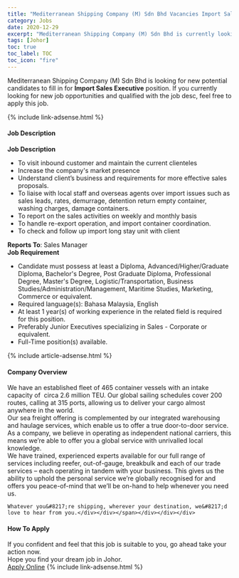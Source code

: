 ```yaml
---
title: "Mediterranean Shipping Company (M) Sdn Bhd Vacancies Import Sales Executive" 
category: Jobs 
date: 2020-12-29 
excerpt: "Mediterranean Shipping Company (M) Sdn Bhd is currently looking for suitable person to fill in the Import Sales Executive which positioned at Johor" 
tags: [Johor] 
toc: true 
toc_label: TOC 
toc_icon: "fire" 
--- 
```


<p>Mediterranean Shipping Company (M) Sdn Bhd is looking for new potential candidates to fill in for <b>Import Sales Executive</b> position. If you currently looking for new job opportunities and qualified with the job desc, feel free to apply this job.
</p>{% include link-adsense.html %} 
<div><div><div><h4>Job Description</h4></div></div><div><div><span><div><div><strong>Job Description</strong></div><ul><li>To visit inbound customer and maintain the current clienteles</li><li>Increase the company's market presence</li><li>Understand client&#8217;s business and requirements for more effective sales proposals.</li><li>To liaise with local staff and overseas agents over import issues such as sales leads, rates, demurrage, detention return empty container, washing charges, damage containers.</li><li>To report on the sales activities on weekly and monthly basis</li><li>To handle re-export operation, and import container coordination.&#160;</li><li>To check and follow up import long stay unit with client</li></ul><div><strong>Reports To</strong>: Sales Manager</div><div><strong>Job Requirement</strong></div><ul><li>Candidate must possess at least a Diploma, Advanced/Higher/Graduate Diploma, Bachelor's Degree, Post Graduate Diploma, Professional Degree, Master's Degree, Logistic/Transportation, Business Studies/Administration/Management, Maritime Studies, Marketing, Commerce or equivalent.</li><li>Required language(s): Bahasa Malaysia, English</li><li>At least 1 year(s) of working experience in the related field is required for this position.</li><li>Preferably Junior Executives specializing in Sales - Corporate or equivalent.</li><li>Full-Time position(s) available.</li></ul></div></span></div></div></div> 
{% include article-adsense.html %} 
<div><div><div><h4>Company Overview</h4></div></div><div><div><span><div><div>
<div>
		We have an established fleet of 465 container vessels with an intake capacity of&#160; circa 2.6 million TEU. Our global sailing schedules cover 200 routes, calling at 315 ports, allowing us to deliver your cargo almost anywhere in the world.</div>
<div>
		Our sea freight offering is complemented by our integrated warehousing and haulage services, which enable us to offer a true door-to-door service.</div>
<div>
		As a company, we believe in operating as independent national carriers, this means we&#8217;re able to offer you a global service with unrivalled local knowledge.</div>
<div>
		We have trained, experienced experts available for our full range of services including reefer, out-of-gauge, breakbulk and each of our trade services &#8211; each operating in tandem with your business. This gives us the ability to uphold the personal service we&#8217;re globally recognised for and offers you peace-of-mind that we&#8217;ll be on-hand to help whenever you need us.</div>
	
	Whatever you&#8217;re shipping, wherever your destination, we&#8217;d love to hear from you.</div></div></span></div></div></div> 
#### How To Apply 
If you confident and feel that this job is suitable to you, go ahead take your action now. <br/> 
Hope you find your dream job in Johor. <br/> 
<a href="https://www.jobstreet.com.my/en/job/import-sales-executive-4452112?jobId=jobstreet-my-job-4452112&sectionRank=24&token=0~491f178b-0cd1-4f20-8167-351d217d47f6&fr=SRP%20View%20In%20New%20Ta" class="btn btn--info" target="_blank" rel="nofollow noopenner">Apply Online</a> 
{% include link-adsense.html %} 